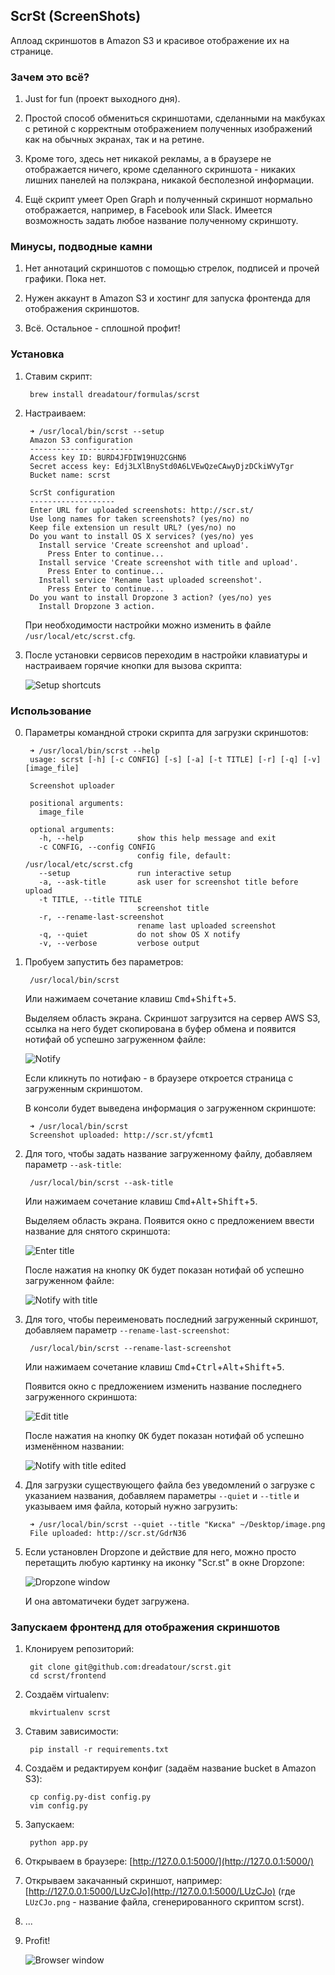 ## ScrSt (ScreenShots)

Аплоад скриншотов в Amazon S3 и красивое отображение их на странице.


### Зачем это всё?

1. Just for fun (проект выходного дня).

2. Простой способ обмениться скриншотами, сделанными на макбуках с ретиной с корректным отображением полученных изображений как на обычных экранах, так и на ретине.

3. Кроме того, здесь нет никакой рекламы, а в браузере не отображается ничего, кроме сделанного скриншота - никаких лишних панелей на полэкрана, никакой бесполезной информации.

4. Ещё скрипт умеет Open Graph и полученный скриншот нормально отображается, например, в Facebook или Slack. Имеется возможность задать любое название полученному скриншоту.



### Минусы, подводные камни

1. Нет аннотаций скриншотов с помощью стрелок, подписей и прочей графики. Пока нет.

2. Нужен аккаунт в Amazon S3 и хостинг для запуска фронтенда для отображения скриншотов.

3. Всё. Остальное - сплошной профит!


### Установка

1. Ставим скрипт:

		brew install dreadatour/formulas/scrst

2. Настраиваем:

		➜ /usr/local/bin/scrst --setup
		Amazon S3 configuration
		-----------------------
		Access key ID: BURD4JFDIW19HU2CGHN6
		Secret access key: Edj3LXlBnyStd0A6LVEwQzeCAwyDjzDCkiWVyTgr
		Bucket name: scrst

		ScrSt configuration
		-------------------
		Enter URL for uploaded screenshots: http://scr.st/
		Use long names for taken screenshots? (yes/no) no
		Keep file extension un result URL? (yes/no) no
		Do you want to install OS X services? (yes/no) yes
		  Install service 'Create screenshot and upload'.
		    Press Enter to continue...
		  Install service 'Create screenshot with title and upload'.
		    Press Enter to continue...
		  Install service 'Rename last uploaded screenshot'.
		    Press Enter to continue...
		Do you want to install Dropzone 3 action? (yes/no) yes
		  Install Dropzone 3 action.

	При необходимости настройки можно изменить в файле `/usr/local/etc/scrst.cfg`.

3. После установки сервисов переходим в настройки клавиатуры и настраиваем горячие кнопки для вызова скрипта:

	![Setup shortcuts](https://raw.githubusercontent.com/dreadatour/scrst/master/screenshots/setup-shortcuts.png)


### Использование

0. Параметры командной строки скрипта для загрузки скриншотов:

		➜ /usr/local/bin/scrst --help
		usage: scrst [-h] [-c CONFIG] [-s] [-a] [-t TITLE] [-r] [-q] [-v] [image_file]

		Screenshot uploader

		positional arguments:
		  image_file

		optional arguments:
		  -h, --help            show this help message and exit
		  -c CONFIG, --config CONFIG
		                        config file, default: /usr/local/etc/scrst.cfg
		  --setup               run interactive setup
		  -a, --ask-title       ask user for screenshot title before upload
		  -t TITLE, --title TITLE
		                        screenshot title
		  -r, --rename-last-screenshot
		                        rename last uploaded screenshot
		  -q, --quiet           do not show OS X notify
		  -v, --verbose         verbose output

1. Пробуем запустить без параметров:

		/usr/local/bin/scrst

	Или нажимаем сочетание клавиш <kbd>Cmd</kbd>+<kbd>Shift</kbd>+<kbd>5</kbd>.

	Выделяем область экрана. Скриншот загрузится на сервер AWS S3, ссылка на него будет скопирована в буфер обмена и появится нотифай об успешно загруженном файле:

	![Notify](https://raw.githubusercontent.com/dreadatour/scrst/master/screenshots/notify.png)

	Если кликнуть по нотифаю - в браузере откроется страница с загруженным скриншотом.

	В консоли будет выведена информация о загруженном скриншоте:

		➜ /usr/local/bin/scrst
		Screenshot uploaded: http://scr.st/yfcmt1

2. Для того, чтобы задать название загруженному файлу, добавляем параметр `--ask-title`:

		/usr/local/bin/scrst --ask-title

	Или нажимаем сочетание клавиш <kbd>Cmd</kbd>+<kbd>Alt</kbd>+<kbd>Shift</kbd>+<kbd>5</kbd>.

	Выделяем область экрана. Появится окно с предложением ввести название для снятого скриншота:

	![Enter title](https://raw.githubusercontent.com/dreadatour/scrst/master/screenshots/title-enter.png)

	После нажатия на кнопку <kbd>OK</kbd> будет показан нотифай об успешно загруженном файле:

	![Notify with title](https://raw.githubusercontent.com/dreadatour/scrst/master/screenshots/notify-title.png)

3. Для того, чтобы переименовать последний загруженный скриншот, добавляем параметр `--rename-last-screenshot`:

		/usr/local/bin/scrst --rename-last-screenshot

	Или нажимаем сочетание клавиш <kbd>Cmd</kbd>+<kbd>Ctrl</kbd>+<kbd>Alt</kbd>+<kbd>Shift</kbd>+<kbd>5</kbd>.

	Появится окно с предложением изменить название последнего загруженного скриншота:

	![Edit title](https://raw.githubusercontent.com/dreadatour/scrst/master/screenshots/title-edit.png)

	После нажатия на кнопку <kbd>OK</kbd> будет показан нотифай об успешно изменённом названии:

	![Notify with title edited](https://raw.githubusercontent.com/dreadatour/scrst/master/screenshots/notify-title-edit.png)

4. Для загрузки существующего файла без уведомлений о загрузке с указанием названия, добавляем параметры `--quiet` и `--title` и указываем имя файла, который нужно загрузить:

		➜ /usr/local/bin/scrst --quiet --title "Киска" ~/Desktop/image.png
		File uploaded: http://scr.st/GdrN36

5. Если установлен Dropzone и действие для него, можно просто перетащить любую картинку на иконку "Scr.st" в окне Dropzone:

	![Dropzone window](https://raw.githubusercontent.com/dreadatour/scrst/master/screenshots/dropzone-window.png)

	И она автоматичеки будет загружена.


### Запускаем фронтенд для отображения скриншотов

1. Клонируем репозиторий:

		git clone git@github.com:dreadatour/scrst.git
        cd scrst/frontend

2. Создаём virtualenv:

        mkvirtualenv scrst

3. Ставим зависимости:

        pip install -r requirements.txt

4. Создаём и редактируем конфиг (задаём название bucket в Amazon S3):

		cp config.py-dist config.py
		vim config.py

5. Запускаем:

        python app.py

6. Открываем в браузере: [http://127.0.0.1:5000/](http://127.0.0.1:5000/)
7. Открываем закачанный скриншот, например: [http://127.0.0.1:5000/LUzCJo](http://127.0.0.1:5000/LUzCJo) (где `LUzCJo.png` - название файла, сгенерированного скриптом scrst).
8. ...
9. Profit!

	![Browser window](https://raw.githubusercontent.com/dreadatour/scrst/master/screenshots/browser.png)
